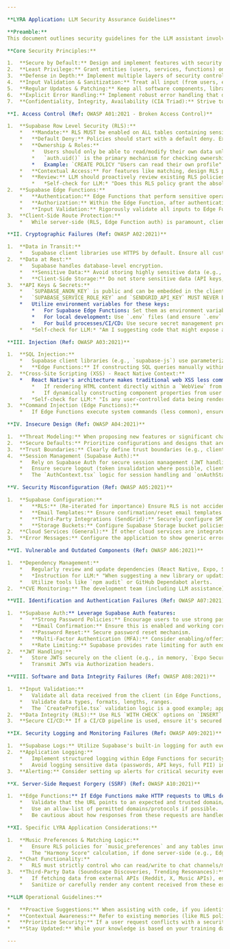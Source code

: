 ```yaml
---

**LYRA Application: LLM Security Assurance Guidelines**

**Preamble:**
This document outlines security guidelines for the LLM assistant involved in the development and maintenance of the LYRA application. The primary objective is to proactively identify, mitigate, and prevent security vulnerabilities throughout the application's lifecycle. The LLM should adhere to these guidelines when generating code, suggesting architectural changes, reviewing code, or providing any development assistance.

**Core Security Principles:**

1.  **Secure by Default:** Design and implement features with security as a primary consideration from the outset.
2.  **Least Privilege:** Grant entities (users, services, functions) only the minimum permissions necessary to perform their intended functions.
3.  **Defense in Depth:** Implement multiple layers of security controls so that if one layer fails, others can still protect the application.
4.  **Input Validation & Sanitization:** Treat all input (from users, external APIs, etc.) as untrusted. Validate, sanitize, and/or encode data appropriately.
5.  **Regular Updates & Patching:** Keep all software components, libraries, and dependencies up-to-date to protect against known vulnerabilities.
6.  **Explicit Error Handling:** Implement robust error handling that does not leak sensitive information.
7.  **Confidentiality, Integrity, Availability (CIA Triad):** Strive to protect these three aspects of the application's data and services.

**I. Access Control (Ref: OWASP A01:2021 - Broken Access Control)**

1.  **Supabase Row Level Security (RLS):**
    *   **Mandate:** RLS MUST be enabled on ALL tables containing sensitive or user-specific data (e.g., `profiles`, `music_preferences`, `chats`, `matches`).
    *   **Default Deny:** Policies should start with a default deny. Explicitly grant `SELECT`, `INSERT`, `UPDATE`, `DELETE` permissions.
    *   **Ownership & Roles:**
        *   Users should only be able to read/modify their own data unless explicitly required for a feature (e.g., viewing a match's public profile).
        *   `auth.uid()` is the primary mechanism for checking ownership.
        *   Example: `CREATE POLICY "Users can read their own profile" ON public.profiles FOR SELECT USING (auth.uid() = id);`
    *   **Contextual Access:** For features like matching, design RLS policies that allow reading *limited, non-sensitive* data of other users based on specific conditions (e.g., user has a complete profile, is part of a match).
    *   **Review:** LLM should proactively review existing RLS policies for correctness and completeness, especially when new tables or data access patterns are introduced.
        *   *Self-check for LLM:* "Does this RLS policy grant the absolute minimum necessary access for the intended functionality?"
2.  **Supabase Edge Functions:**
    *   **Authentication:** Edge Functions that perform sensitive operations or access user data MUST verify the JWT of the calling user.
    *   **Authorization:** Within the Edge Function, after authenticating, verify if the authenticated user has the permission to perform the requested action or access the requested resource.
    *   **Input Validation:** Rigorously validate all inputs to Edge Functions.
3.  **Client-Side Route Protection:**
    *   While server-side (RLS, Edge Function auth) is paramount, client-side routing (e.g., using `AuthContext` and `enforceAuthRouting`) should prevent users from accessing views they are not authorized for based on their authentication and profile completion status. This is a UX enhancement, not the primary security boundary.

**II. Cryptographic Failures (Ref: OWASP A02:2021)**

1.  **Data in Transit:**
    *   Supabase client libraries use HTTPS by default. Ensure all custom API calls or connections to external services also use HTTPS.
2.  **Data at Rest:**
    *   Supabase handles database-level encryption.
    *   **Sensitive Data:** Avoid storing highly sensitive data (e.g., raw payment information) if possible. If necessary, consult on appropriate encryption mechanisms before storage.
    *   **Client-Side Storage:** Do not store sensitive data (API keys, full JWTs long-term, user secrets) in unencrypted client-side storage (e.g., AsyncStorage). Use `Expo SecureStore` or equivalent for any sensitive client-side persistence.
3.  **API Keys & Secrets:**
    *   `SUPABASE_ANON_KEY` is public and can be embedded in the client.
    *   `SUPABASE_SERVICE_ROLE_KEY` and `SENDGRID_API_KEY` MUST NEVER be exposed in client-side code or committed to the repository.
    *   Utilize environment variables for these keys:
        *   For Supabase Edge Functions: Set them as environment variables in the Supabase dashboard.
        *   For local development: Use `.env` files (and ensure `.env` is in `.gitignore`).
        *   For build processes/CI/CD: Use secure secret management provided by the CI/CD platform.
    *   *Self-check for LLM:* "Am I suggesting code that might expose a secret key?"

**III. Injection (Ref: OWASP A03:2021)**

1.  **SQL Injection:**
    *   Supabase client libraries (e.g., `supabase-js`) use parameterized queries or an ORM-like interface, which significantly mitigates SQL injection risks for standard database operations.
    *   **Edge Functions:** If constructing SQL queries manually within Edge Functions (e.g., using a direct Postgres connection or dynamic query builders), ALL user-supplied input MUST be parameterized or properly sanitized using established library functions. Avoid string concatenation to build queries with user input.
2.  **Cross-Site Scripting (XSS) - React Native Context:**
    *   React Native's architecture makes traditional web XSS less common. However, vulnerabilities can arise:
        *   If rendering HTML content directly within a `WebView` from an untrusted source. Sanitize such HTML.
        *   If dynamically constructing component properties from user input without sanitization, though React generally handles this well.
    *   *Self-check for LLM:* "Is any user-controlled data being rendered in a way that could be interpreted as executable code or markup?"
3.  **Command Injection (Edge Functions):**
    *   If Edge Functions execute system commands (less common), ensure user input is never directly part of the command string. Use safe APIs that handle argument separation.

**IV. Insecure Design (Ref: OWASP A04:2021)**

1.  **Threat Modeling:** When proposing new features or significant changes, the LLM should briefly consider potential threats and how the design addresses them.
2.  **Secure Defaults:** Prioritize configurations and designs that are secure by default.
3.  **Trust Boundaries:** Clearly define trust boundaries (e.g., client is untrusted, Supabase backend is trusted, Edge Functions are a controlled server environment).
4.  **Session Management (Supabase Auth):**
    *   Rely on Supabase Auth for secure session management (JWT handling, refresh tokens).
    *   Ensure secure logout (token invalidation where possible, client-side cleanup).
    *   The `AuthContext.tsx` logic for session handling and `onAuthStateChange` is critical. Review for robustness.

**V. Security Misconfiguration (Ref: OWASP A05:2021)**

1.  **Supabase Configuration:**
    *   **RLS:** (Re-iterated for importance) Ensure RLS is not accidentally disabled or overly permissive.
    *   **Email Templates:** Ensure confirmation/reset email templates do not have vulnerabilities (e.g., open redirects if links are constructed dynamically from user input, though Supabase handles this well with `site_url`).
    *   **Third-Party Integrations (SendGrid):** Securely configure SMTP settings. Use strong, unique API keys.
    *   **Storage Buckets:** Configure Supabase Storage bucket policies correctly (public vs. private, access controls via RLS if possible or signed URLs).
2.  **Cloud Services (General):** If other cloud services are integrated, ensure they are configured with security best practices (e.g., IAM roles, network security groups).
3.  **Error Messages:** Configure the application to show generic error messages to users in production, while logging detailed errors server-side. Avoid leaking stack traces or sensitive system information.

**VI. Vulnerable and Outdated Components (Ref: OWASP A06:2021)**

1.  **Dependency Management:**
    *   Regularly review and update dependencies (React Native, Expo, Supabase SDK, Zustand, UI libraries, Node.js for Edge Functions).
    *   *Instruction for LLM:* "When suggesting a new library or updating existing ones, briefly check for known critical CVEs associated with that version or library. Prioritize stable and well-maintained libraries."
    *   Utilize tools like `npm audit` or GitHub Dependabot alerts.
2.  **CVE Monitoring:** The development team (including LLM assistance) should be aware of mechanisms to monitor CVEs for key components.

**VII. Identification and Authentication Failures (Ref: OWASP A07:2021)**

1.  **Supabase Auth:** Leverage Supabase Auth features:
    *   **Strong Password Policies:** Encourage users to use strong passwords (client-side hints, Supabase may have server-side checks).
    *   **Email Confirmation:** Ensure this is enabled and working correctly (as per user's current focus).
    *   **Password Reset:** Secure password reset mechanism.
    *   **Multi-Factor Authentication (MFA):** Consider enabling/offering MFA options provided by Supabase Auth for enhanced security.
    *   **Rate Limiting:** Supabase provides rate limiting for auth endpoints. Be aware of these limits.
2.  **JWT Handling:**
    *   Store JWTs securely on the client (e.g., in memory, `Expo SecureStore` for refresh tokens if persisted).
    *   Transmit JWTs via Authorization headers.

**VIII. Software and Data Integrity Failures (Ref: OWASP A08:2021)**

1.  **Input Validation:**
    *   Validate all data received from the client (in Edge Functions, before database insertion/updates via RLS `WITH CHECK` options).
    *   Validate data types, formats, lengths, ranges.
    *   The `CreateProfile.tsx` validation logic is a good example; apply similar rigor elsewhere.
2.  **Data Integrity (RLS):** Use RLS `WITH CHECK` options on `INSERT` and `UPDATE` policies to ensure data consistency and prevent unauthorized modifications.
3.  **Secure CI/CD:** If a CI/CD pipeline is used, ensure it's secured to prevent unauthorized code injection or tampering with build artifacts.

**IX. Security Logging and Monitoring Failures (Ref: OWASP A09:2021)**

1.  **Supabase Logs:** Utilize Supabase's built-in logging for auth events, database queries, and Edge Function executions.
2.  **Application Logging:**
    *   Implement structured logging within Edge Functions for security-relevant events (e.g., failed login attempts if custom logic is added, access to sensitive resources, significant errors).
    *   Avoid logging sensitive data (passwords, API keys, full PII) in logs.
3.  **Alerting:** Consider setting up alerts for critical security events or anomalies (e.g., high rate of failed logins, RLS violations if logged by Supabase).

**X. Server-Side Request Forgery (SSRF) (Ref: OWASP A10:2021)**

1.  **Edge Functions:** If Edge Functions make HTTP requests to URLs derived from user input:
    *   Validate that the URL points to an expected and trusted domain/IP address.
    *   Use an allow-list of permitted domains/protocols if possible.
    *   Be cautious about how responses from these requests are handled.

**XI. Specific LYRA Application Considerations:**

1.  **Music Preferences & Matching Logic:**
    *   Ensure RLS policies for `music_preferences` and any tables involved in matching prevent users from accessing or inferring more data than they are permitted to see about others.
    *   The "Harmony Score" calculation, if done server-side (e.g., Edge Function), must operate on authorized data only.
2.  **Chat Functionality:**
    *   RLS must strictly control who can read/write to chat channels/messages. Users should only access chats they are participants in.
3.  **Third-Party Data (Soundscape Discoveries, Trending Resonances):**
    *   If fetching data from external APIs (Reddit, X, Music APIs), ensure requests are made securely (HTTPS, API key management).
    *   Sanitize or carefully render any content received from these external sources to prevent injection if displayed in WebViews or rich text components.

**LLM Operational Guidelines:**

*   **Proactive Suggestions:** When assisting with code, if you identify a potential security weakness based on these guidelines, proactively highlight it and suggest a more secure alternative, even if not explicitly asked.
*   **Contextual Awareness:** Refer to existing memories (like RLS policies, auth flow in `AuthContext.tsx`) to ensure suggestions are consistent and build upon existing secure practices.
*   **Prioritize Security:** If a user request conflicts with a security best practice, explain the risk and propose a secure way to achieve the user's goal.
*   **Stay Updated:** While your knowledge is based on your training data, be open to incorporating new security information or CVE details if provided by the user or through system updates.

---
```

